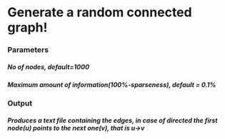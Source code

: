 <h1> Generate a random connected graph! </h1>
<h3> Parameters </h3>
<h5> No of nodes, default=1000 </h5>
<h5> Maximum amount of information(100%-sparseness), default = 0.1% </h5>
<h3> Output </h3>
<h5> Produces a text file containing the edges, in case of directed the first node(u) points to the next one(v), that is u->v </h5>

